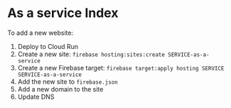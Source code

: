# As a service Index

To add a new website:

1. Deploy to Cloud Run
1. Create a new site: `firebase hosting:sites:create SERVICE-as-a-service`
1. Create a new Firebase target: `firebase target:apply hosting SERVICE SERVICE-as-a-service`
1. Add the new site to `firebase.json`
1. Add a new domain to the site
1. Update DNS